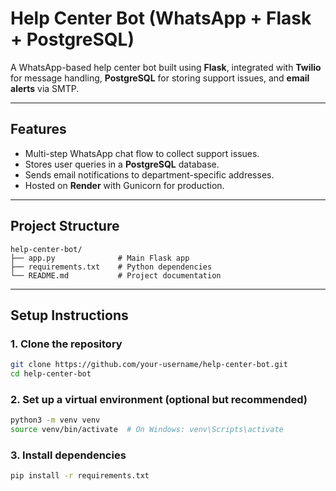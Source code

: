 # Help Center Bot (WhatsApp + Flask + PostgreSQL)

A WhatsApp-based help center bot built using **Flask**, integrated with **Twilio** for message handling, **PostgreSQL** for storing support issues, and **email alerts** via SMTP.

---

## Features

- Multi-step WhatsApp chat flow to collect support issues.
- Stores user queries in a **PostgreSQL** database.
- Sends email notifications to department-specific addresses.
- Hosted on **Render** with Gunicorn for production.

---

## Project Structure

```
help-center-bot/
├── app.py              # Main Flask app
├── requirements.txt    # Python dependencies
└── README.md           # Project documentation
```



---

## Setup Instructions

### 1. Clone the repository

```bash
git clone https://github.com/your-username/help-center-bot.git
cd help-center-bot
```

### 2. Set up a virtual environment (optional but recommended)

```bash
python3 -m venv venv
source venv/bin/activate  # On Windows: venv\Scripts\activate
```

### 3. Install dependencies

```bash
pip install -r requirements.txt
```


